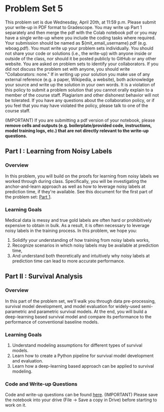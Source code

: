 # Problem Set 5

This problem set is due Wednesday, April 20th, at 11:59 p.m. Please submit your write-up in PDF format to Gradescope. You may write up Part 1 separately and then merge the pdf with the Colab notebook pdf or you may have a single write-up where you include the coding tasks where required. Your submission should be named as ${mit_email_username}.pdf (e.g. wboag.pdf). You must write up your problem sets individually. You should not share your code or solutions (i.e., the write-up) with anyone inside or outside of the class, nor should it be posted publicly to GitHub or any other website. You are asked on problem sets to identify your collaborators. If you did not discuss the problem set with anyone, you should write "Collaborators: none." If in writing up your solution you make use of any external reference (e.g. a paper, Wikipedia, a website), both acknowledge your source and write up the solution in your own words. It is a violation of this policy to submit a problem solution that you cannot orally explain to a member of the course staff. Plagiarism and other dishonest behavior will not be tolerated. If you have any questions about the collaboration policy, or if you feel that you may have violated the policy, please talk to one of the course staff.

(IMPORTANT) If you are submitting a pdf version of your notebook, please **remove cells and outputs (e.g. boilerplate/provided code, instructions, model training logs, etc.) that are not directly relevant to the write-up questions.**

## Part I : Learning from Noisy Labels
### Overview
In this problem, you will build on the proofs for learning from noisy labels we worked through during class. Specifically, you will be investigating the anchor-and-learn approach as well as how to leverage noisy labels at prediction time, if they're available. See this document for the first part of the problem set: [Part 1](./6_871_ps5_tex_2022.pdf).

### Learning Goals
Medical data is messy and true gold labels are often hard or prohibitively expensive to obtain in bulk. As a result, it is often necessary to leverage noisy labels in the training process. 
In this problem, we hope you:
1) Solidify your understanding of how training from noisy labels works,
2) Recognize scenarios in which noisy labels may be available at prediction time,
3) And understand both theoretically and intuitively why noisy labels at prediction time can lead to more accurate performance.

## Part II : Survival Analysis
### Overview
In this part of the problem set, we'll walk you through data pre-processing, survival model development, and model evaluation for widely-used semi-parametric and parametric survival models. At the end, you will build a deep-learning based survival model and compare its performance to the performance of conventional baseline models.
 
### Learning Goals
1. Understand modeling assumptions for different types of survival models.
2. Learn how to create a Python pipeline for survival model development and evaluation.
3. Learn how a deep-learning based approach can be applied to survival modeling.

### Code and Write-up Questions
Code and write-up questions can be found [here](https://colab.research.google.com/drive/1Oc2yRdOqv4BVVMGLXBZ1c0Mdeeio-V-w?usp=sharing). (IMPORTANT) Please save the notebook into your drive (File -> Save a copy in Drive) before starting to work on it.
